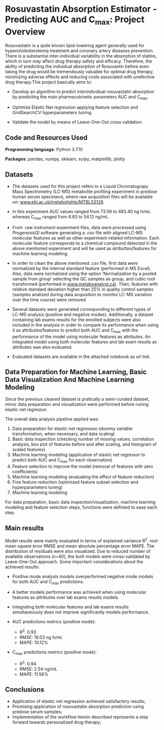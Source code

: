 # Rosuvastatin Absorption Estimator - Predicting AUC and C<sub>max</sub>: Project Overview

Rosuvastatin is a quite known lipid-lowering agent generally used for hypercholesterolemia treatment and coronary artery diseases prevention. There is a substantial inter-individual variability in the absorption of statins, which in turn may affect drug therapy safety and efficacy. Therefore, the ability of predicting the individual absorption of Rosuvastin before even taking the drug would be tremendously valuable for optimal drug therapy, minimizing adverse effects and reducing costs associated with unefective drug therapy.This project basically aims to:

* Develop an algorithm to predict interindividual rosuvastatin absorption by predicting the main pharmacokinetic parameters AUC and C<sub>max</sub>.
 
* Optimize Elastic Net regression applying feature selection and GridSearchCV hyperparameters tuning.

* Validate the model by means of Leave-One-Out cross validation    


## Code and Resources Used

**Programming language**: Python 3.7.10

**Packages**: pandas, numpy, sklearn, scipy, matplotlib, plotly



## Datasets

* The datasets used for this project refers to a Liquid Chromatograpy Mass Spectrometry (LC-MS) metabolite profiling experiment in predose human serum specimens, where raw acquisition files will be available on: www.ebi.ac.uk/metabolights/MTBLS3128.

* In this experiment AUC values ranged from 73.59 to 483.40 ng h/mL whereas C<sub>max</sub> ranged from 6.63 to 54.12 ng/mL.

* From .raw instrument experiment files, data were processed using *ProgenesisQI* software generating a .csv file with aligned LC-MS molecular features as well as other experiment-related information. Each molecular feature corresponds to a chemical compound detected in the above mentioned experiment and will be used as atributtes/features for machine learning modeling.

* In order to clean the above mentioned .csv file, first data were normalized by the internal standard feature (performed in MS Excel). Also, data were normalized using the option ‘Normalization by a pooled sample from group’ selecting the QC samples as group, and cubic root transformed (performed in www.metaboanalyst.ca). Then, features with relative standard deviation higher than 25% in quality control samples (samples analized during data acquisition to monitor LC-MS variation over the time course) were removed. 

* Several datasets were generated corresponding to different types of LC-MS analysis (positive and negative modes). Additionally, a dataset containing lab exams results for the enrolled subjects were also included in the analysis in order to compare its performance when using it as attributes/features to predict both AUC and C<sub>max</sub> with the performance of the model using molecular features as attributes. An integrated model using both molecular features and lab exam results as attributes was also evaluated.

* Evaluated datasets are available in the attached notebook as url link.



## Data Preparation for Machine Learning, Basic Data Visualization And Machine Learning Modeling

Since the previous cleaned dataset is pratically a semi-curated dataset, minor data preparation and visualization were performed before runing elastic net regressor.

The overall data analysis pipeline applied was:

1. Data preparation for elastic net regression (dummy variable transformation, when necessary, and data scaling)
2. Basic data inspection (checking number of missing values, correlation analysis, box plot of features before and after scaling, and histogram of scaled features)
3. Machine learning modeling (application of elastic net regressor to predict both AUC and C<sub>max</sub> for each observation)
4. Feature selection to improve the model (removal of features with zero coefficients)
5. Machine learning modeling (evaluating the effect  of feature reduction)
6. Fine feature reduction (optimized feature subset selection and hyperparameters tuning)
7. Machine learning modeling

For data preparation, basic data inspection/visualization, machine learning modeling and feature selection steps, functions were definied to ease each step.



## Main results

Model results were mainly evaluated in terms of explained variance R<sup>2</sup>, root mean square error RMSE and mean absolute percentage error MAPE. The distribution of residuals were also visualized. Due to reduced number of available observations (n=40), the built models were cross-validated by Leave-One-Out approach.
Some important considerations about the achieved results:

* Positive mode analysis models overperformed negative mode models for both AUC and C<sub>max</sub> predictions.

* A better models performance was achieved when using molecular features as attributes over lab exams results models.

* Integrating both molecular features and lab exams results simultaneously does not improve significantly models performance.  

* AUC predictions metrics (positive mode):
  * R<sup>2</sup>: 0.93
  * RMSE: 19.03 ng h/mL
  * MAPE: 10.12%

* C<sub>max</sub> predictions metrics (positive mode):
  * R<sup>2</sup>: 0.94
  * RMSE: 2.54 ng/mL
  * MAPE: 11.56%

## Conclusions

* Application of elastic net regression achieved satisfactory results;
* Promising application of rosuvastatin absorption prediction using predose serum samples;
* Implementation of the workflow herein described represents a step forward towards personalized drug therapy;
